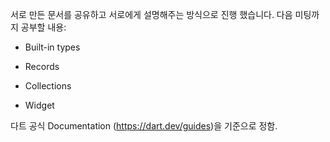 서로 만든 문서를 공유하고 서로에게 설명해주는 방식으로 진행 했습니다.
다음 미팅까지 공부할 내용:

- Built-in types
- Records
- Collections

- Widget

다트 공식 Documentation (https://dart.dev/guides)을 기준으로 정함.
